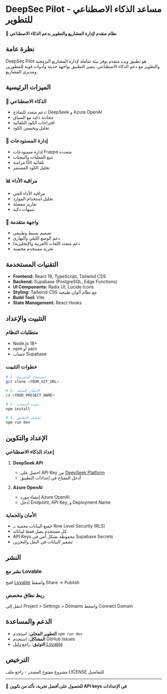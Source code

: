# DeepSec Pilot - مساعد الذكاء الاصطناعي للتطوير

🚀 **نظام متقدم لإدارة المشاريع والتطوير بدعم الذكاء الاصطناعي**

## نظرة عامة

DeepSec Pilot هو تطبيق ويب متقدم يوفر بيئة شاملة لإدارة المشاريع البرمجية والتطوير مع دعم الذكاء الاصطناعي. يتميز التطبيق بواجهة حديثة وأدوات قوية للمطورين ومديري المشاريع.

## الميزات الرئيسية

### 🤖 الذكاء الاصطناعي
- دعم متعدد للنماذج: DeepSeek و Azure OpenAI
- محادثة ذكية مع السياق
- اقتراحات الكود التلقائية
- تحليل وتحسين الكود

### 📁 إدارة المستودعات
- إدارة مستودعات Frappe متعددة
- تتبع العمليات والتبعيات
- مزامنة Git تلقائية
- تحليل الكود المستمر

### 📊 مراقبة الأداء
- مراقبة الأداء الحي
- تحليل استخدام الموارد
- تقارير مفصلة
- تنبيهات ذكية

### 🎨 واجهة متقدمة
- تصميم بسيط وطبيعي
- دعم الوضع الليلي والنهاري
- دعم متعدد اللغات (العربية والإنجليزية)
- تجربة مستخدم محسنة

## التقنيات المستخدمة

- **Frontend:** React 18, TypeScript, Tailwind CSS
- **Backend:** Supabase (PostgreSQL, Edge Functions)
- **UI Components:** Radix UI, Lucide Icons
- **Styling:** Tailwind CSS مع نظام ألوان طبيعية
- **Build Tool:** Vite
- **State Management:** React Hooks

## التثبيت والإعداد

### متطلبات النظام
- Node.js 18+ 
- npm أو yarn
- حساب Supabase

### خطوات التثبيت

```sh
# 1. استنساخ المشروع
git clone <YOUR_GIT_URL>

# 2. الانتقال للمجلد
cd <YOUR_PROJECT_NAME>

# 3. تثبيت التبعيات
npm install

# 4. تشغيل التطبيق
npm run dev
```

## الإعداد والتكوين

### إعداد الذكاء الاصطناعي

1. **DeepSeek API**
   - احصل على API Key من [DeepSeek Platform](https://platform.deepseek.com)
   - أدخل المفتاح في إعدادات التطبيق

2. **Azure OpenAI**
   - إنشاء مورد Azure OpenAI
   - أدخل Endpoint, API Key, و Deployment Name

### الأمان والحماية

- جميع البيانات محمية بـ Row Level Security (RLS)
- كل مستخدم يصل فقط لبياناته
- API Keys محفوظة بشكل آمن في Supabase Secrets
- تشفير البيانات في النقل والتخزين

## النشر

### نشر مع Lovable
افتح [Lovable](https://lovable.dev/projects/d4a15231-9530-4fea-841c-726b8986a1da) واضغط Share → Publish

### ربط نطاق مخصص
انتقل إلى Project > Settings > Domains واضغط Connect Domain

## الدعم والمساعدة

- **التطوير المحلي:** استخدم `npm run dev`
- **المشاكل:** استخدم GitHub Issues
- **التوثيق:** راجع [دليل Lovable](https://docs.lovable.dev)

## الترخيص

مشروع مفتوح المصدر - راجع ملف LICENSE للتفاصيل

---

🌟 **للحصول على أفضل تجربة، تأكد من تكوين API keys في الإعدادات**

